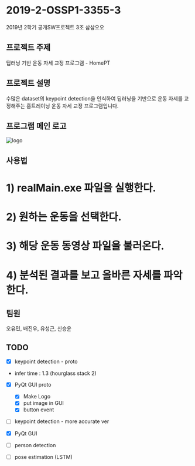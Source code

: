 # 2019-2-OSSP1-3355-3
2019년 2학기 공개SW프로젝트 3조 삼삼오오

## 프로젝트 주제  
딥러닝 기반 운동 자세 교정 프로그램 - HomePT

## 프로젝트 설명  
수많은 dataset의 keypoint detection을 인식하여 딥러닝을 기반으로 운동 자세를 교정해주는 홈트레이닝 운동 자세 교정 프로그램입니다.

## 프로그램 메인 로고
![logo](https://user-images.githubusercontent.com/55729131/67072681-6b6f9380-f1c0-11e9-8609-adc2d611cdc5.png)

## 사용법
# 1) realMain.exe 파일을 실행한다.
# 2) 원하는 운동을 선택한다.
# 3) 해당 운동 동영상 파일을 불러온다.
# 4) 분석된 결과를 보고 올바른 자세를 파악한다.

## 팀원  
오유민, 배진우, 유성근, 신승윤  

## TODO
- [x] keypoint detection - proto
- infer time : 1.3 (hourglass stack 2)
- [x] PyQt GUI proto
  - [x] Make Logo
  - [x] put image in GUI
  - [x] button event
- [ ] keypoint detection - more accurate ver
- [x] PyQt GUI
- [ ] person detection
- [ ] pose estimation (LSTM)


